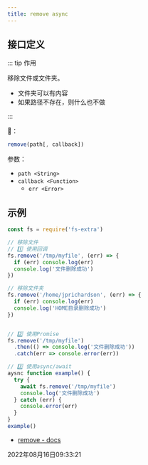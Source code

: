 ```yaml
---
title: remove async
---
```


## 接口定义



::: tip 作用

移除文件或文件夹。

- 文件夹可以有内容
- 如果路径不存在，则什么也不做

:::



📔：
```js
remove(path[, callback])
```

参数：

- `path <String>`
- `callback <Function>`
  - `err <Error>`



## 示例

```js {3-4,7,10,17,22}
const fs = require('fs-extra')

// 移除文件
// 1️⃣ 使用回调
fs.remove('/tmp/myfile', (err) => {
  if (err) console.log(err)
  console.log('文件删除成功')
})

// 移除文件夹
fs.remove('/home/jprichardson', (err) => {
  if (err) console.log(err)
  console.log('HOME目录删除成功')
})


// 2️⃣ 使用Promise
fs.remove('/tmp/myfile')
  .then(() => console.log('文件删除成功'))
  .catch(err => console.error(err))

// 3️⃣ 使用async/await
aysnc function example() {
  try {
    await fs.remove('/tmp/myfile')
    console.log('文件删除成功')
  } catch (err) {
    console.error(err)
  }
}
example()
```





- [remove - docs](https://github.com/jprichardson/node-fs-extra/blob/0220eac966/docs/remove.md)

2022年08月16日09:33:21
